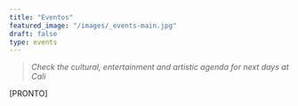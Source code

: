 ```yaml
---
title: "Eventos"
featured_image: "/images/_events-main.jpg"
draft: false
type: events
---
```


> _Check the cultural, entertainment and artistic agenda for next days at Cali_

[PRONTO]